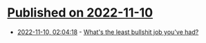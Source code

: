 # [Published on 2022-11-10](index.md)

* [2022-11-10, 02:04:18](https://lobste.rs/s/fp9zn6/what_s_least_bullshit_job_you_ve_had) - [What's the least bullshit job you've had?](https://lobste.rs/s/fp9zn6/what_s_least_bullshit_job_you_ve_had)
